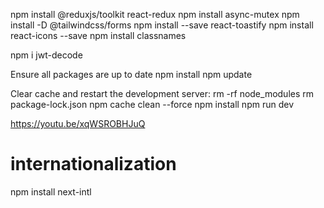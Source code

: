 npm install @reduxjs/toolkit react-redux
npm install async-mutex
npm install -D @tailwindcss/forms
npm install --save react-toastify
npm install react-icons --save
npm install classnames

npm i jwt-decode

Ensure all packages are up to date
npm install
npm update

Clear cache and restart the development server:
rm -rf node_modules
rm package-lock.json
npm cache clean --force
npm install
npm run dev

https://youtu.be/xqWSROBHJuQ


# internationalization
npm install next-intl